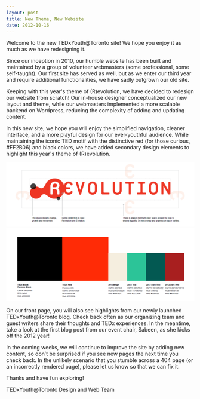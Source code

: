```yaml
---
layout: post
title: New Theme, New Website
date: 2012-10-16
---
```


Welcome to the new TEDxYouth@Toronto site! We hope you enjoy it as much as we have redesigning it.

Since our inception in 2010, our humble website has been built and maintained by a group of volunteer webmasters (some professional, some self-taught). Our first site has served as well, but as we enter our third year and require additional functionalities, we have sadly outgrown our old site.

Keeping with this year's theme of (R)evolution, we have decided to redesign our website from scratch! Our in-house designer conceptualized our new layout and theme, while our webmasters implemented a more scalable backend on Wordpress, reducing the complexity of adding and updating content.

In this new site, we hope you will enjoy the simplified navigation, cleaner interface, and a more playful design for our ever-youthful audience. While maintaining the iconic TED motif with the distinctive red (for those curious, #FF2B06) and black colors, we have added secondary design elements to highlight this year's theme of (R)evolution.

![Revolution1](/img/post_img/logorevolution-1024x350.png)
![Revolution2](/img/post_img/colorscheme-1024x399.png)

On our front page, you will also see highlights from our newly launched TEDxYouth@Toronto blog. Check back often as our organizing team and guest writers share their thoughts and TEDx experiences. In the meantime, take a look at the first blog post from our event chair, Sabeen, as she kicks off the 2012 year!

In the coming weeks, we will continue to improve the site by adding new content, so don’t be surprised if you see new pages the next time you check back. In the unlikely scenario that you stumble across a 404 page (or an incorrectly rendered page), please let us know so that we can fix it.

Thanks and have fun exploring!

TEDxYouth@Toronto
Design and Web Team
